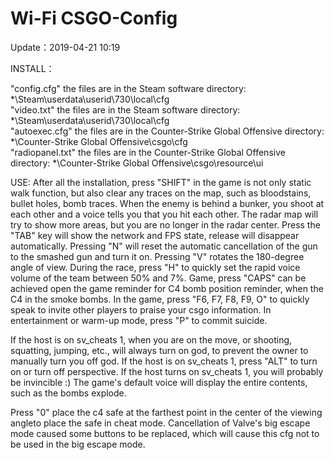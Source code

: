 # Wi-Fi CSGO-Config
Update：2019-04-21 10:19

INSTALL：

"config.cfg" the files are in the Steam software directory: *\Steam\userdata\userid\730\local\cfg\
"video.txt" the files are in the Steam software directory: *\Steam\userdata\userid\730\local\cfg\
"autoexec.cfg" the files are in the Counter-Strike Global Offensive directory: *\Counter-Strike Global Offensive\csgo\cfg\
"radiopanel.txt" the files are in the Counter-Strike Global Offensive directory: *\Counter-Strike Global Offensive\csgo\resource\ui

USE:
After all the installation, press "SHIFT" in the game is not only static walk function, but also clear any traces on the map, such as bloodstains, bullet holes, bomb traces.
When the enemy is behind a bunker, you shoot at each other and a voice tells you that you hit each other.
The radar map will try to show more areas, but you are no longer in the radar center.
Press the "TAB" key will show the network and FPS state, release will disappear automatically.
Pressing "N" will reset the automatic cancellation of the gun to the smashed gun and turn it on. Pressing "V" rotates the 180-degree angle of view.
During the race, press "H" to quickly set the rapid voice volume of the team between 50% and 7%.
Game, press "CAPS" can be achieved open the game reminder for C4 bomb position reminder, when the C4 in the smoke bombs.
In the game, press "F6, F7, F8, F9, O" to quickly speak to invite other players to praise your csgo information.
In entertainment or warm-up mode, press "P" to commit suicide.

If the host is on sv_cheats 1, when you are on the move, or shooting, squatting, jumping, etc., will always turn on god, to prevent the owner to manually turn you off god.
If the host is on sv_cheats 1, press "ALT" to turn on or turn off perspective.
If the host turns on sv_cheats 1, you will probably be invincible :)
The game's default voice will display the entire contents, such as the bombs explode.

Press "0" place the c4 safe at the farthest point in the center of the viewing angleto place the safe in cheat mode.
Cancellation of Valve's big escape mode caused some buttons to be replaced, which will cause this cfg not to be used in the big escape mode.
